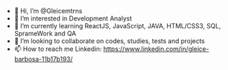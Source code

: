 - 👋 Hi, I’m @Gleicemtrns
- 👀 I’m interested in Development Analyst
- 🌱 I’m currently learning ReactJS, JavaScript, JAVA, HTML/CSS3, SQL, SprameWork and QA
- 💞️ I’m looking to collaborate on codes, studies, tests and projects
- 📫 How to reach me Linkedin: https://www.linkedin.com/in/gleice-barbosa-11b17b193/

<!---
Gleicemtrns/Gleicemtrns is a ✨ special ✨ repository because its `README.md` (this file) appears on your GitHub profile.
You can click the Preview link to take a look at your changes.
--->
